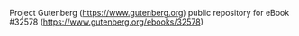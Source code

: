 Project Gutenberg (https://www.gutenberg.org) public repository for eBook #32578 (https://www.gutenberg.org/ebooks/32578)
